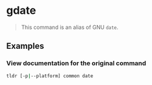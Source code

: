 # gdate

> This command is an alias of GNU `date`.

## Examples

### View documentation for the original command

```bash
tldr [-p|--platform] common date
```
